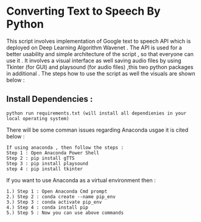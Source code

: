 # Converting Text to Speech By Python 

This script involves implementation of Google text to speech API which is deployed on Deep Learning Algorithm Wavenet . The API is used for a better usability and simple architecture of the script , so that everyone can use it . It involves a visual interface as well saving audio files by using Tkinter (for GUI) and playsound (for audio files) ,this two python packages in additional . The steps how to use the script as well the visuals are shown below : 

## Install Dependencies : 

```
python run requirements.txt (will install all dependienies in your local operating system)
```
There will be some comman issues regarding Anaconda usgae it is cited below : 
```
If using anaconda , then follow the steps : 
Step 1 : Open Anaconda Power Shell 
Step 2 : pip install gTTS
Step 3 : pip install playsound
step 4 : pip install tkinter 
```
If you want to use Anaconda as a virtual environment then : 
```
1.) Step 1 : Open Anaconda Cmd prompt 
2.) Step 2 : conda create --name pip_env
3.) Step 3 : conda activate pip_env
4.) Step 4 : conda install pip
5.) Step 5 : Now you can use above commands
```
